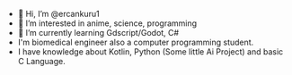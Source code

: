 - 👋 Hi, I’m @ercankuru1
- 👀 I’m interested in anime, science, programming
- 🌱 I’m currently learning Gdscript/Godot, C#
- I'm biomedical engineer also a computer programming student.
- I have knowledge about Kotlin, Python (Some little Ai Project) and basic C Language. 

<!---
ercankuru1/ercankuru1 is a ✨ special ✨ repository because its `README.md` (this file) appears on your GitHub profile.
You can click the Preview link to take a look at your changes.
--->

